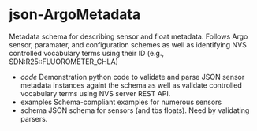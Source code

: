 # json-ArgoMetadata

Metadata schema for describing sensor and float metadata.
Follows Argo sensor, paramater, and configuration schemes as well as identifying NVS controlled vocabulary terms using their ID (e.g., SDN:R25::FLUOROMETER_CHLA)

* *code*      Demonstration python code to validate and parse JSON sensor metadata instances againt the schema as well as validate controlled vocabulary terms using NVS server REST API.
* examples  Schema-compliant examples for numerous sensors
* schema    JSON schema for sensors (and tbs floats).  Need by validating parsers.

